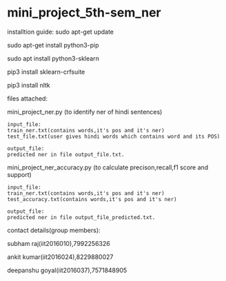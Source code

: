# mini_project_5th-sem_ner


installtion guide:
sudo apt-get update

sudo apt-get install python3-pip

sudo apt install python3-sklearn

pip3 install sklearn-crfsuite

pip3 install nltk

files attached:

mini_project_ner.py
(to identify ner of hindi sentences)



	input_file:
	train_ner.txt(contains words,it's pos and it's ner)
	test_file.txt(user gives hindi words which contains word and its POS)

	output_file:
	predicted ner in file output_file.txt.

mini_project_ner_accuracy.py
(to calculate precison,recall,f1 score and support)
	
	
	input_file:
	train_ner.txt(contains words,it's pos and it's ner)
	test_accuracy.txt(contains words,it's pos and it's ner)

	output_file:
	predicted ner in file output_file_predicted.txt.


contact details(group members):

subham raj(iit2016010),7992256326

ankit kumar(iit2016024),8229880027

deepanshu goyal(iit2016037),7571848905
